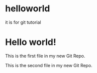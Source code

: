 # helloworld
it is for git tutorial
<!DOCTYPE html>
<html>
<head>
<title>Hello World!</title>
</head>
<body>

<h1>Hello world!</h1>
<p>This is the first file in my new Git Repo.</p>
<p>This is the second file in my new Git Repo.</p>
</body>
</html>
